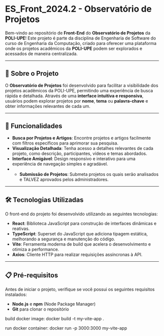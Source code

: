 # **ES_Front_2024.2 - Observatório de Projetos**

Bem-vindo ao repositório de **Front-End** do **Observatório de Projetos** da **POLI-UPE**! Este projeto é parte da disciplina de Engenharia de Software do curso de Engenharia da Computação, criado para oferecer uma plataforma onde os projetos acadêmicos da **POLI-UPE** podem ser explorados e acessados de maneira centralizada.

---

## 🌟 **Sobre o Projeto**

O **Observatório de Projetos** foi desenvolvido para facilitar a visibilidade dos projetos acadêmicos da POLI-UPE, permitindo uma experiência de busca rápida e detalhada. Através de uma **interface intuitiva e responsiva**, usuários podem explorar projetos por **nome**, **tema** ou **palavra-chave** e obter informações relevantes de cada um.

---

## 🚀 **Funcionalidades**

- **Busca por Projetos e Artigos**: Encontre projetos e artigos facilmente com filtros específicos para aprimorar sua pesquisa.
- **Visualização Detalhada**: Tenha acesso a detalhes relevantes de cada projeto, como descrição, participantes, vídeos e temas abordados.
- **Interface Amigável**: Design responsivo e interativo para uma experiência de navegação simples e agradável.
- - **Submissão de Projetos**: Submeta projetos os quais serão analisados e TALVEZ aprovados pelos administradores.

---

## 🛠 **Tecnologias Utilizadas**

O front-end do projeto foi desenvolvido utilizando as seguintes tecnologias:

- **React**: Biblioteca JavaScript para construção de interfaces dinâmicas e reativas.
- **TypeScript**: Superset do JavaScript que adiciona tipagem estática, melhorando a segurança e manutenção do código.
- **Vite**: Ferramenta moderna de build que acelera o desenvolvimento e otimiza a performance.
- **Axios**: Cliente HTTP para realizar requisições assíncronas à API.

---

## 📋 **Pré-requisitos**

Antes de iniciar o projeto, verifique se você possui os seguintes requisitos instalados:

- **Node.js** e **npm** (Node Package Manager)
- **Git** para clonar o repositório

build docker image: docker build -t my-vite-app .

run docker container: docker run -p 3000:3000 my-vite-app
